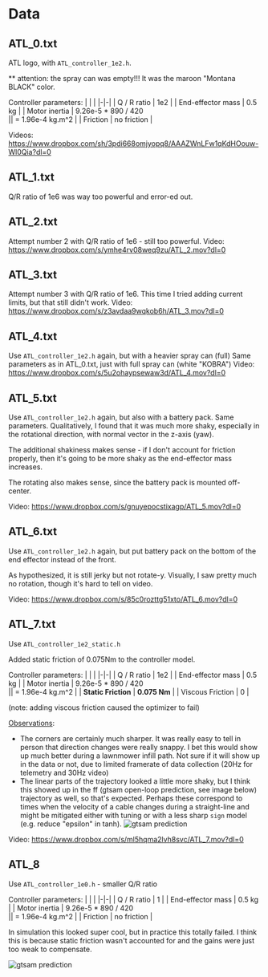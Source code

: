 # Data

## ATL_0.txt
ATL logo, with `ATL_controller_1e2.h`.

** attention: the spray can was empty!!!  It was the maroon "Montana BLACK" color.

Controller parameters:
| | |
|-|-|
| Q / R ratio | 1e2 |
| End-effector mass | 0.5 kg |
| Motor inertia | 9.26e-5 * 890 / 420   
|| = 1.96e-4 kg.m^2 |
| Friction | no friction |

Videos:
https://www.dropbox.com/sh/3pdi668omjyopq8/AAAZWnLFw1qKdHOouw-Wl0Qia?dl=0

## ATL_1.txt
Q/R ratio of 1e6 was way too powerful and error-ed out.

## ATL_2.txt
Attempt number 2 with Q/R ratio of 1e6 - still too powerful.
Video: https://www.dropbox.com/s/ymhe4rv08weq9zu/ATL_2.mov?dl=0

## ATL_3.txt
Attempt number 3 with Q/R ratio of 1e6.  This time I tried adding current limits, but that still didn't work.
Video: https://www.dropbox.com/s/z3avdaa9wqkob6h/ATL_3.mov?dl=0

## ATL_4.txt
Use `ATL_controller_1e2.h` again, but with a heavier spray can (full)
Same parameters as in ATL_0.txt, just with full spray can (white "KOBRA")
Video:
https://www.dropbox.com/s/5u2ohaypsewaw3d/ATL_4.mov?dl=0

## ATL_5.txt
Use `ATL_controller_1e2.h` again, but also with a battery pack.  Same parameters.
Qualitatively, I found that it was much more shaky, especially in the rotational direction, with normal vector in the z-axis (yaw).

The additional shakiness makes sense - if I don't account for friction properly, then it's going to be more shaky as the end-effector mass increases.

The rotating also makes sense, since the battery pack is mounted off-center.

Video: https://www.dropbox.com/s/gnuyepocstixagp/ATL_5.mov?dl=0

## ATL_6.txt
Use `ATL_controller_1e2.h` again, but put battery pack on the bottom of the end effector instead of the front.

As hypothesized, it is still jerky but not rotate-y.  Visually, I saw pretty much no rotation, though it's hard to tell on video.

Video: https://www.dropbox.com/s/85c0rozttg51xto/ATL_6.mov?dl=0

## ATL_7.txt

Use `ATL_controller_1e2_static.h`

Added static friction of 0.075Nm to the controller model.

Controller parameters:
| | |
|-|-|
| Q / R ratio | 1e2 |
| End-effector mass | 0.5 kg |
| Motor inertia | 9.26e-5 * 890 / 420   
|| = 1.96e-4 kg.m^2 |
| **Static Friction** | **0.075 Nm** |
| Viscous Friction | 0 |

(note: adding viscous friction caused the optimizer to fail)

<ins>Observations</ins>:
* The corners are certainly much sharper.  It was really easy to tell in person that direction changes were really snappy.  I bet this would show up much better during a lawnmower infill path.  Not sure if it will show up in the data or not, due to limited framerate of data collection (20Hz for telemetry and 30Hz video)
* The linear parts of the trajectory looked a little more shaky, but I think this showed up in the ff (gtsam open-loop prediction, see image below) trajectory as well, so that's expected.  Perhaps these correspond to times when the velocity of a cable changes during a straight-line and might be mitigated either with tuning or with a less sharp `sign` model (e.g. reduce "epsilon" in tanh).
  ![gtsam prediction](../trajectories/ATL_controller_1e2_static.png)

Video: https://www.dropbox.com/s/ml5hqma2lvh8svc/ATL_7.mov?dl=0

## ATL_8
Use `ATL_controller_1e0.h` - smaller Q/R ratio

Controller parameters:
| | |
|-|-|
| Q / R ratio | 1 |
| End-effector mass | 0.5 kg |
| Motor inertia | 9.26e-5 * 890 / 420   
|| = 1.96e-4 kg.m^2 |
| Friction | no friction |

In simulation this looked super cool, but in practice this totally failed.  I think this is because static friction wasn't accounted for and the gains were just too weak to compensate.

![gtsam prediction](../trajectories/ATL_controller_1e0.png)
